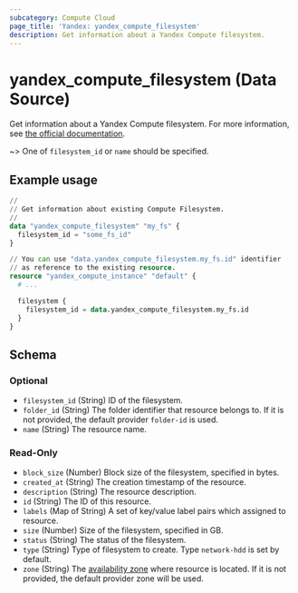 ```yaml
---
subcategory: Compute Cloud
page_title: 'Yandex: yandex_compute_filesystem'
description: Get information about a Yandex Compute filesystem.
---
```


# yandex_compute_filesystem (Data Source)

Get information about a Yandex Compute filesystem. For more information, see [the official documentation](https://yandex.cloud/docs/compute/concepts/filesystem).

~> One of `filesystem_id` or `name` should be specified.

## Example usage

```terraform
//
// Get information about existing Compute Filesystem.
//
data "yandex_compute_filesystem" "my_fs" {
  filesystem_id = "some_fs_id"
}

// You can use "data.yandex_compute_filesystem.my_fs.id" identifier 
// as reference to the existing resource.
resource "yandex_compute_instance" "default" {
  # ...

  filesystem {
    filesystem_id = data.yandex_compute_filesystem.my_fs.id
  }
}
```

<!-- schema generated by tfplugindocs -->
## Schema

### Optional

- `filesystem_id` (String) ID of the filesystem.
- `folder_id` (String) The folder identifier that resource belongs to. If it is not provided, the default provider `folder-id` is used.
- `name` (String) The resource name.

### Read-Only

- `block_size` (Number) Block size of the filesystem, specified in bytes.
- `created_at` (String) The creation timestamp of the resource.
- `description` (String) The resource description.
- `id` (String) The ID of this resource.
- `labels` (Map of String) A set of key/value label pairs which assigned to resource.
- `size` (Number) Size of the filesystem, specified in GB.
- `status` (String) The status of the filesystem.
- `type` (String) Type of filesystem to create. Type `network-hdd` is set by default.
- `zone` (String) The [availability zone](https://yandex.cloud/docs/overview/concepts/geo-scope) where resource is located. If it is not provided, the default provider zone will be used.

